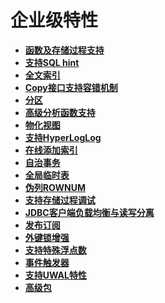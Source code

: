 # 企业级特性

-   **[函数及存储过程支持](函数及存储过程支持.md)**  
-   **[支持SQL hint](支持SQL-hint.md)**  
-   **[全文索引](全文索引.md)**  
-   **[Copy接口支持容错机制](Copy接口支持容错机制.md)**  
-   **[分区](分区.md)**  
-   **[高级分析函数支持](高级分析函数支持.md)**  
-   **[物化视图](物化视图.md)**  
-   **[支持HyperLogLog](支持HyperLogLog.md)**  
-   **[在线添加索引](在线添加索引.md)**  
-   **[自治事务](自治事务.md)**  
-   **[全局临时表](全局临时表.md)**  
-   **[伪列ROWNUM](伪列ROWNUM.md)**  
-   **[支持存储过程调试](支持存储过程调试.md)**  
-   **[JDBC客户端负载均衡与读写分离](JDBC客户端负载均衡与读写分离.md)**  
-   **[发布订阅](发布订阅.md)**  
-   **[外键锁增强](外键锁增强.md)**  
-   **[支持特殊浮点数](支持特殊浮点数.md)**  
-   **[事件触发器](事件触发器.md)**  
-   **[支持UWAL特性](支持UWAL特性.md)**  
-   **[高级包](高级包.md)**
